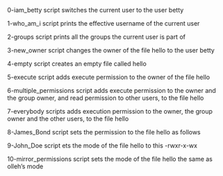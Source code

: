 0-iam_betty script switches the current user to the user betty

1-who_am_i script prints the effective username of the current user

2-groups script prints all the groups the current user is part of

3-new_owner script changes the owner of the file hello to the user betty

4-empty script creates an empty file called hello

5-execute script adds execute permission to the owner of the file hello

6-multiple_permissions script adds execute permission to the owner and the group owner, and read permission to other users, to the file hello

7-everybody scripts adds execution permission to the owner, the group owner and the other users, to the file hello

8-James_Bond script sets the permission to the file hello as follows

9-John_Doe script ets the mode of the file hello to this -rwxr-x-wx 

10-mirror_permissions script sets the mode of the file hello the same as olleh’s mode

